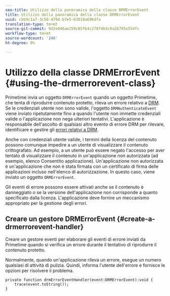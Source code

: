 ```yaml
---
seo-title: Utilizzo della panoramica della classe DRMErrorEvent
title: Utilizzo della panoramica della classe DRMErrorEvent
uuid: cbb9c1a7-3c50-479d-b7e5-63010a696dfa
translation-type: tm+mt
source-git-commit: 9d2e046ae259c05fb4c278f464c9a26795e554fc
workflow-type: tm+mt
source-wordcount: '248'
ht-degree: 0%

---
```



# Utilizzo della classe DRMErrorEvent {#using-the-drmerrorevent-class}

Primetime invia un oggetto `DRMErrorEvent` quando un oggetto Primetime, che tenta di riprodurre contenuto protetto, rileva un errore relativo a [DRM](https://help.adobe.com/en_US/primetime/drm/index.html#reference-DRM_Client_Error_Messages). Se le credenziali utente non sono valide, l&#39;oggetto `DRMAuthenticateEvent` viene inviato ripetutamente fino a quando l&#39;utente non immette credenziali valide o l&#39;applicazione non nega ulteriori tentativi. L&#39;applicazione è responsabile dell&#39;ascolto di qualsiasi altro evento di errore DRM per rilevare, identificare e gestire gli [errori relativi a DRM](https://help.adobe.com/en_US/primetime/drm/index.html#reference-DRM_Client_Error_Messages).

Anche con credenziali utente valide, i termini della licenza del contenuto possono comunque impedire a un utente di visualizzare il contenuto crittografato. Ad esempio, a un utente può essere negato l&#39;accesso per aver tentato di visualizzare il contenuto in un&#39;applicazione non autorizzata (ad esempio, elenco Consentito applicazione). Un&#39;applicazione non autorizzata è un&#39;applicazione che non è stata firmata con un certificato di firma delle applicazioni incluso nell&#39;elenco di autorizzazione. In questo caso, viene inviato un oggetto `DRMErrorEvent`.

Gli eventi di errore possono essere attivati anche se il contenuto è danneggiato o se la versione dell&#39;applicazione non corrisponde a quanto specificato dalla licenza. L&#39;applicazione deve fornire un meccanismo appropriato per la gestione degli errori.

## Creare un gestore DRMErrorEvent {#create-a-drmerrorevent-handler}

Creare un gestore eventi per elaborare gli eventi di errore inviati da Primetime quando si verifica un errore durante il tentativo di riprodurre il contenuto protetto.

Normalmente, quando un&#39;applicazione rileva un errore, esegue un numero qualsiasi di attività di pulizia. Quindi, informa l&#39;utente dell&#39;errore e fornisce le opzioni per risolvere il problema.

```
private function drmErrorEventHandler(event:DRMErrorEvent):void {  
    trace(event.toString());  
} 
```
